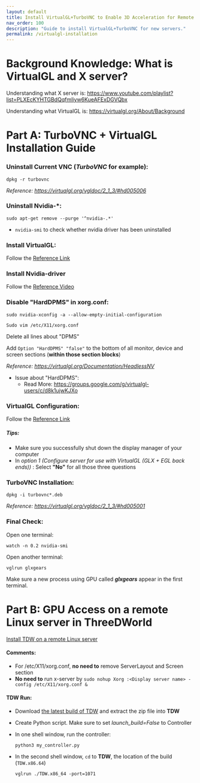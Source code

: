 ```yaml
---
layout: default
title: Install VirtualGL+TurboVNC to Enable 3D Acceleration for Remote Access
nav_order: 100
description: "Guide to install VirtualGL+TurboVNC for new servers."
permalink: /virtualgl-installation
---
```

# Background Knowledge: What is VirtualGL and X server?

Understanding what X server is: https://www.youtube.com/playlist?list=PLXEcKYHTGBdQqfmIiyw6KueAFExDGVQbx

Understanding what VirtualGL is: https://virtualgl.org/About/Background

# Part A: TurboVNC + VirtualGL Installation Guide

### Uninstall Current VNC (*TurboVNC* for example): 

```dpkg -r turbovnc```

*Reference: https://virtualgl.org/vgldoc/2_1_3/#hd005006*


### Uninstall Nvidia-*:

```sudo apt-get remove --purge '^nvidia-.*'```

- `nvidia-smi` to check whether nvidia driver has been uninstalled

### Install VirtualGL:

Follow the [Reference Link](https://rawcdn.githack.com/VirtualGL/virtualgl/3.0/doc/index.html#hd005001)


### Install Nvidia-driver

Follow the [Reference Video](https://www.youtube.com/watch?v=FAknvXs4M1w)



### Disable "HardDPMS" in xorg.conf:

```sudo nvidia-xconfig -a --allow-empty-initial-configuration```

```Sudo vim /etc/X11/xorg.conf```

Delete all lines about "DPMS"

Add `Option "HardDPMS" "false"` to the bottom of all monitor, device and screen sections (**within those section blocks**)

*Reference: https://virtualgl.org/Documentation/HeadlessNV*

- Issue about "HardDPMS": 
    - Read More: https://groups.google.com/g/virtualgl-users/c/d8k1ujwKJXo



### VirtualGL Configuration:

Follow the [Reference Link](https://rawcdn.githack.com/VirtualGL/virtualgl/3.0/doc/index.html#hd006)

##### Tips:
- Make sure you successfully shut down the display manager of your computer
- In *option 1 (Configure server for use with VirtualGL (GLX + EGL back ends))* : Select **"No"** for all those three questions 


### TurboVNC Installation:

```dpkg -i turbovnc*.deb```

*Reference: https://virtualgl.org/vgldoc/2_1_3/#hd005001*


### Final Check:
Open one terminal:
```
watch -n 0.2 nvidia-smi 
```

Open another terminal:
```
vglrun glxgears
```

Make sure a new process using GPU called ***glxgears*** appear in the first terminal.



# Part B: GPU Access on a remote Linux server in ThreeDWorld

[Install TDW on a remote Linux server](https://github.com/threedworld-mit/tdw/blob/master/Documentation/lessons/setup/install.md#install-tdw-on-a-remote-linux-server)

#### Comments:
- For /etc/X11/xorg.conf, **no need to** remove ServerLayout and Screen section
- **No need to** run x-server by `sudo nohup Xorg :<Display server name> -config /etc/X11/xorg.conf & `

#### TDW Run:
- Download [the latest build of TDW](https://github.com/threedworld-mit/tdw/releases/latest/) and extract the zip file into **TDW**
- Create Python script. Make sure to set *launch_build=False* to Controller
- In one shell window, run the controller: 

  ```
  python3 my_controller.py
  ```

- In the second shell window, `cd` to **TDW**, the location of the build (`TDW.x86.64`)

  ```
  vglrun ./TDW.x86_64 -port=1071
  ```

